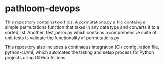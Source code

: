 # pathloom-devops

This repository contains two files. A permutations.py a file containg a simple permutations 
function that takes in any data type and converts it to a sorted list. Another, test_perm.py
which contains a comprehensive suite of unit tests to validate the functionality of
permutations.py

This repository also includes a continuous integration (CI) configuration file, python-ci.yml, which 
automates the testing and setup process for Python projects using GitHub Actions.
